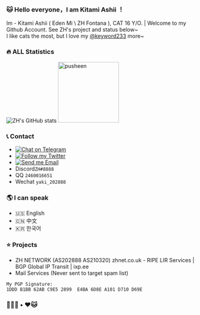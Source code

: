 ###  🐱 Hello everyone，I am Kitami Ashii ！

Im - Kitami Ashii ( Eden Mi \ ZH Fontana ), CAT 16 Y/O. | Welcome to my Github Account. See ZH's project and status below~<br>
I like cats the most, but I love my [@keyword233](https://t.me/keyword233) more~

###  🔥 ALL Statistics

![ZH's GitHub stats](https://github-readme-stats.vercel.app/api?username=Edenmi&count_private=true&include_all_commits=true&show_icons=true&&bg_color=30,16BFFD,CB3066&title_color=0b5394&icon_color=ff869a&role=OWNER,ORGANIZATION_MEMBER) 
<img src="https://user-images.githubusercontent.com/22280294/179611382-5704fe4f-ef8c-40f2-b868-5921cfb56da6.png" alt="pusheen" height="160px">

###  📞 Contact

- [![Chat on Telegram](https://img.shields.io/static/v1?&logo=telegram&label=Telegram&color=blue&message=@zh_210320&style=flat-square)](https://t.me/zh_210320)
- [![Follow my Twitter](https://img.shields.io/static/v1?&logo=twitter&label=Twitter&color=blue&message=ash_202888&style=flat-square)](https://twitter.com/ash_202888)
- [![Send me Email](https://img.shields.io/static/v1?label=email&message=ashemily@outlook.kr&color=orange&style=flat-square)](mailto:ashemily@outlook.kr)
- Discord`ZH#8888`
- QQ `2460016651`
- Wechat `yaki_202888`

### 🌎 I can speak

* 🇺🇸 English
* 🇨🇳 中文
* 🇰🇷 한국어

### ⭐ Projects

* ZH NETWORK (AS202888 AS210320) zhnet.co.uk - RIPE LIR Services | BGP Global IP Transit | ixp.ee
* Mail Services (Never sent to target spam list)


```
My PGP Signature:
1DDD B1BB 62AB C9E5 2899  E4BA 6D8E A101 D710 D69E
```

### 🏳️‍⚧️🍥 • ❤️🐱
